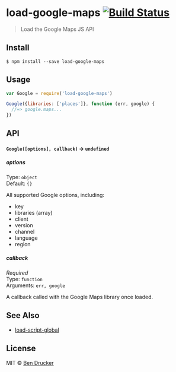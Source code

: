 # load-google-maps [![Build Status](https://travis-ci.org/bendrucker/load-google-maps.svg?branch=master)](https://travis-ci.org/bendrucker/load-google-maps)

> Load the Google Maps JS API


## Install

```
$ npm install --save load-google-maps
```


## Usage

```js
var Google = require('load-google-maps')

Google({libraries: ['places']}, function (err, google) {
  //=> google.maps...  
})
```

## API

#### `Google([options], callback)` -> `undefined`

##### options

Type: `object`  
Default: `{}`

All supported Google options, including:

* key
* libraries (array)
* client
* version
* channel
* language
* region

##### callback

*Required*  
Type: `function`  
Arguments: `err, google`

A callback called with the Google Maps library once loaded.

## See Also

* [load-script-global](https://github.com/bendrucker/load-script-global)

## License

MIT © [Ben Drucker](http://bendrucker.me)
